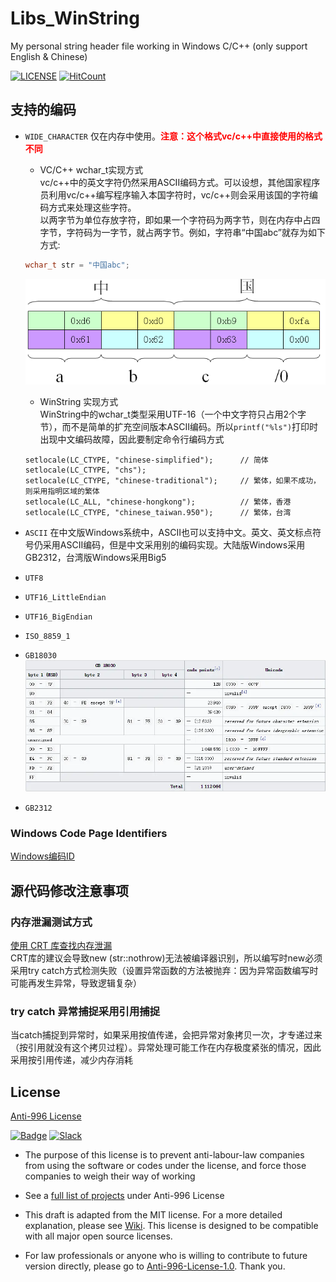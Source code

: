 ﻿# Libs_WinString
My personal string header file working in Windows C/C++ (only support English & Chinese)

[![LICENSE](https://img.shields.io/badge/license-Anti%20996-blue.svg?style=flat-square)](https://github.com/996icu/996.ICU/blob/master/LICENSE) [![HitCount](http://hits.dwyl.com/WangSiCong1988/Libs_Win32String.svg)](http://hits.dwyl.com/WangSiCong1988/Libs_Win32String)

## 支持的编码
* `WIDE_CHARACTER` 仅在内存中使用。**<font color="red">注意：这个格式vc/c++中直接使用的格式不同</font>**<br>
	* VC/C++ wchar_t实现方式<br>
	vc/c++中的英文字符仍然采用ASCII编码方式。可以设想，其他国家程序员利用vc/c++编写程序输入本国字符时，vc/c++则会采用该国的字符编码方式来处理这些字符。<br>
	以两字节为单位存放字符，即如果一个字符码为两字节，则在内存中占四字节，字符码为一字节，就占两字节。例如，字符串“中国abc”就存为如下方式:<br>
	```c++
	wchar_t str = "中国abc";
	```
	![wchar_t 空间分配规则](/img/WideCharSet.bmp)<br>

	* WinString 实现方式<br>
	WinString中的wchar_t类型采用UTF-16（一个中文字符只占用2个字节），而不是简单的扩充空间版本ASCII编码。所以`printf("%ls")`打印时出现中文编码故障，因此要制定命令行编码方式
	```
	setlocale(LC_CTYPE, "chinese-simplified");		// 简体
	setlocale(LC_CTYPE, "chs");
	setlocale(LC_CTYPE, "chinese-traditional");		// 繁体，如果不成功，则采用指明区域的繁体
	setlocale(LC_ALL, "chinese-hongkong");			// 繁体，香港
	setlocale(LC_CTYPE, "chinese_taiwan.950");		// 繁体，台湾

	```
* `ASCII` 在中文版Windows系统中，ASCII也可以支持中文。英文、英文标点符号仍采用ASCII编码，但是中文采用别的编码实现。大陆版Windows采用GB2312，台湾版Windows采用Big5
* `UTF8`
* `UTF16_LittleEndian`
* `UTF16_BigEndian`
* `ISO_8859_1`
* `GB18030`<br>
![GB18030字符集编码规则](/img/GB18030字符集.webp)<br>
* `GB2312`

### Windows Code Page Identifiers
[Windows编码ID](https://docs.microsoft.com/en-us/windows/win32/intl/code-page-identifiers)

## 源代码修改注意事项
### 内存泄漏测试方式
[使用 CRT 库查找内存泄漏](https://docs.microsoft.com/zh-cn/visualstudio/debugger/finding-memory-leaks-using-the-crt-library?view=vs-2019)<br>
CRT库的建议会导致new (str::nothrow)无法被编译器识别，所以编写时new必须采用try catch方式检测失败（设置异常函数的方法被抛弃：因为异常函数编写时可能再发生异常，导致逻辑复杂）

### try catch 异常捕捉采用引用捕捉
当catch捕捉到异常时，如果采用按值传递，会把异常对象拷贝一次，才专递过来（按引用就没有这个拷贝过程）。异常处理可能工作在内存极度紧张的情况，因此采用按引用传递，减少内存消耗

License
---

[Anti-996 License](LICENSE)

[![Badge](https://img.shields.io/badge/link-996.icu-%23FF4D5B.svg?style=flat-square)](https://996.icu/#/en_US) [![Slack](https://img.shields.io/badge/slack-996icu-green.svg?style=flat-square)](https://join.slack.com/t/996icu/shared_invite/enQtNjI0MjEzMTUxNDI0LTkyMGViNmJiZjYwOWVlNzQ3NmQ4NTQyMDRiZTNmOWFkMzYxZWNmZGI0NDA4MWIwOGVhOThhMzc3NGQyMDBhZDc)

 - The purpose of this license is to prevent anti-labour-law companies from using the software or codes under the license, and force those companies to weigh their way of working
 - See a [full list of projects](awesomelist/README.md) under Anti-996 License

 - This draft is adapted from the MIT license. For a more detailed explanation, please see [Wiki](https://github.com/kattgu7/996-License-Draft/wiki). This license is designed to be compatible with all major open source licenses.
 - For law professionals or anyone who is willing to contribute to future version directly, please go to [Anti-996-License-1.0](https://github.com/kattgu7/996-License-Draft). Thank you.
